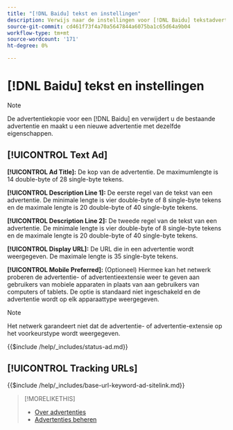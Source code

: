 ```yaml
---
title: "[!DNL Baidu] tekst en instellingen"
description: Verwijs naar de instellingen voor [!DNL Baidu] tekstadvertenties.
source-git-commit: cd461f73f4a70a5647844a6075ba1c65d64a9b04
workflow-type: tm+mt
source-wordcount: '171'
ht-degree: 0%

---
```


# [!DNL Baidu] tekst en instellingen

>[!NOTE]
>
>De advertentiekopie voor een [!DNL Baidu] en verwijdert u de bestaande advertentie en maakt u een nieuwe advertentie met dezelfde eigenschappen.

## [!UICONTROL Text Ad]

**[!UICONTROL Ad Title]:** De kop van de advertentie. De maximumlengte is 14 double-byte of 28 single-byte tekens.

**[!UICONTROL Description Line 1]:** De eerste regel van de tekst van een advertentie. De minimale lengte is vier double-byte of 8 single-byte tekens en de maximale lengte is 20 double-byte of 40 single-byte tekens.

**[!UICONTROL Description Line 2]:** De tweede regel van de tekst van een advertentie. De minimale lengte is vier double-byte of 8 single-byte tekens en de maximale lengte is 20 double-byte of 40 single-byte tekens.

**[!UICONTROL Display URL]:** De URL die in een advertentie wordt weergegeven. De maximale lengte is 35 single-byte tekens.

**[!UICONTROL Mobile Preferred]:** (Optioneel) Hiermee kan het netwerk proberen de advertentie- of advertentieextensie weer te geven aan gebruikers van mobiele apparaten in plaats van aan gebruikers van computers of tablets. De optie is standaard niet ingeschakeld en de advertentie wordt op elk apparaattype weergegeven.

>[!NOTE]
>
>Het netwerk garandeert niet dat de advertentie- of advertentie-extensie op het voorkeurstype wordt weergegeven.

<!-- **[!UICONTROL Status]:** -->

{{$include /help/_includes/status-ad.md}}

## [!UICONTROL Tracking URLs]

<!-- **[!UICONTROL Base URl]:** -->

{{$include /help/_includes/base-url-keyword-ad-sitelink.md}}

>[!MORELIKETHIS]
>
>* [Over advertenties](ad-about.md)
>* [Advertenties beheren](ad-manage.md)


